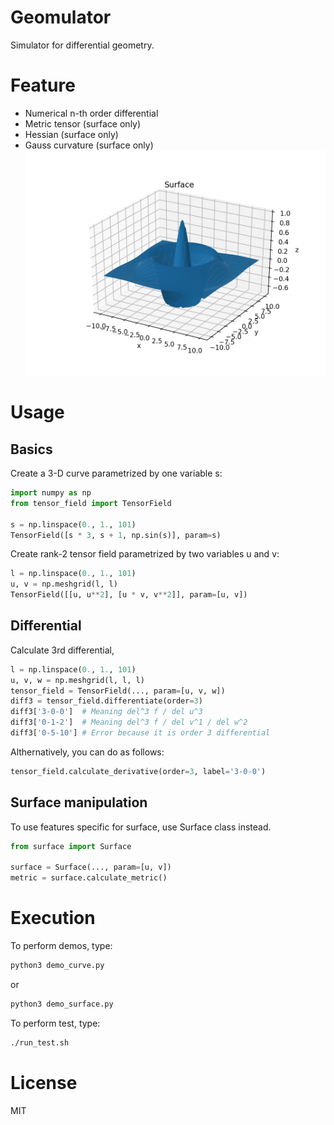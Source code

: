# Geomulator
Simulator for differential geometry.

# Feature
- Numerical n-th order differential
- Metric tensor (surface only)
- Hessian (surface only)
- Gauss curvature (surface only)
![Surface image](https://github.com/yellowshippo/geomulator/blob/master/figs/surface.png)

# Usage
## Basics
Create a 3-D curve parametrized by one variable s:
```py
import numpy as np
from tensor_field import TensorField

s = np.linspace(0., 1., 101)
TensorField([s * 3, s + 1, np.sin(s)], param=s)
```

Create rank-2 tensor field parametrized by two variables u and v:
```py
l = np.linspace(0., 1., 101)
u, v = np.meshgrid(l, l)
TensorField([[u, u**2], [u * v, v**2]], param=[u, v])
```

## Differential
Calculate 3rd differential,
```py
l = np.linspace(0., 1., 101)
u, v, w = np.meshgrid(l, l, l)
tensor_field = TensorField(..., param=[u, v, w])
diff3 = tensor_field.differentiate(order=3)
diff3['3-0-0']  # Meaning del^3 f / del u^3
diff3['0-1-2']  # Meaning del^3 f / del v^1 / del w^2
diff3['0-5-10'] # Error because it is order 3 differential
```

Althernatively, you can do as follows:
```py
tensor_field.calculate_derivative(order=3, label='3-0-0')
```

## Surface manipulation
To use features specific for surface, use Surface class instead.
```py
from surface import Surface

surface = Surface(..., param=[u, v])
metric = surface.calculate_metric()
```

# Execution
To perform demos, type:
```sh
python3 demo_curve.py
```
or
```sh
python3 demo_surface.py
```

To perform test, type:
```sh
./run_test.sh
```

# License
MIT
